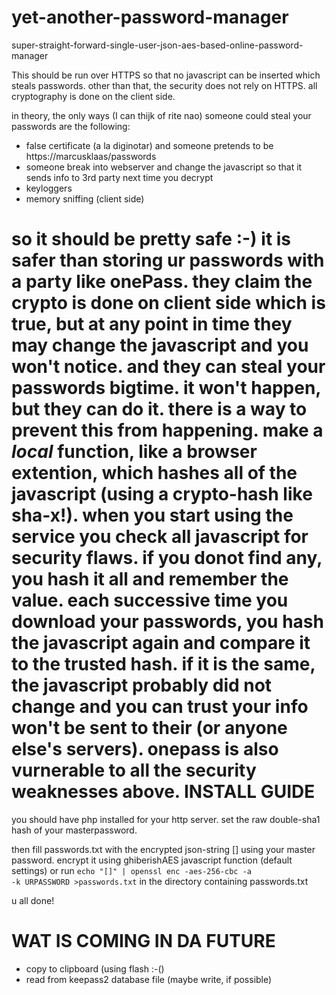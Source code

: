 yet-another-password-manager
============================

super-straight-forward-single-user-json-aes-based-online-password-manager


This should be run over HTTPS so that no javascript can be inserted which steals passwords. 
other than that, the security does not rely on HTTPS. all cryptography is done on the client side.

in theory, the only ways (I can thijk of rite nao) someone could steal your passwords are the following:
- false certificate (a la diginotar) and someone pretends to be https://marcusklaas/passwords
- someone break into webserver and change the javascript so that it sends info to 3rd party next time you decrypt
- keyloggers
- memory sniffing (client side)

so it should be pretty safe :-) it is safer than storing ur passwords with a party like onePass. they claim the crypto is done on client side which is true, but at any point in time they may change the javascript and you won't notice. and they can steal your passwords bigtime. it won't happen, but they can do it. there is a way to prevent this from happening. make a *local* function, like a browser extention, which hashes all of the javascript (using a crypto-hash like sha-x!). when you start using the service you check all javascript for security flaws. if you donot find any, you hash it all and remember the value. each successive time you download your passwords, you hash the javascript again and compare it to the trusted hash. if it is the same, the javascript probably did not change and you can trust your info won't be sent to their (or anyone else's servers). onepass is also vurnerable to all the security weaknesses above.
INSTALL GUIDE
=============
you should have php installed for your http server. set the raw double-sha1 hash of your masterpassword.

then fill passwords.txt with the encrypted json-string [] using your master password. encrypt it using ghiberishAES javascript function (default settings) or run <code>echo "[]" | openssl enc -aes-256-cbc -a -k URPASSWORD >passwords.txt</code> in the directory containing passwords.txt

u all done!

WAT IS COMING IN DA FUTURE
==========================
- copy to clipboard (using flash :-()
- read from keepass2 database file (maybe write, if possible)